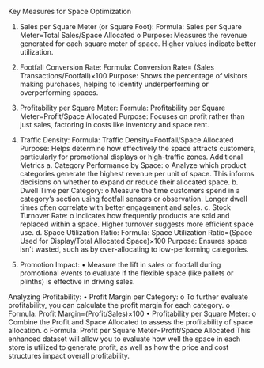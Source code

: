 Key Measures for Space Optimization
1.	Sales per Square Meter (or Square Foot):
Formula: Sales per Square Meter=Total Sales/Space Allocated
o	Purpose: Measures the revenue generated for each square meter of space. Higher values indicate better utilization.

2.	Footfall Conversion Rate:
Formula: Conversion Rate= (Sales Transactions/Footfall)×100
Purpose: Shows the percentage of visitors making purchases, helping to identify underperforming or overperforming spaces.

3.	Profitability per Square Meter:
Formula: Profitability per Square Meter=Profit/Space Allocated 
Purpose: Focuses on profit rather than just sales, factoring in costs like inventory and space rent.

4.	Traffic Density:
Formula: Traffic Density=Footfall/Space Allocated
Purpose: Helps determine how effectively the space attracts customers, particularly for promotional displays or high-traffic zones.
Additional Metrics
a.	Category Performance by Space:
o	Analyze which product categories generate the highest revenue per unit of space. This informs decisions on whether to expand or reduce their allocated space.
b.	Dwell Time per Category:
o	Measure the time customers spend in a category’s section using footfall sensors or observation. Longer dwell times often correlate with better engagement and sales.
c.	Stock Turnover Rate:
o	Indicates how frequently products are sold and replaced within a space. Higher turnover suggests more efficient space use.
d.	Space Utilization Ratio:
Formula: Space Utilization Ratio=(Space Used for Display/Total Allocated Space)×100
Purpose: Ensures space isn’t wasted, such as by over-allocating to low-performing categories.

5.	Promotion Impact:
•	Measure the lift in sales or footfall during promotional events to evaluate if the flexible space (like pallets or plinths) is effective in driving sales.

Analyzing Profitability:
•	Profit Margin per Category:
o	To further evaluate profitability, you can calculate the profit margin for each category.
o	Formula: Profit Margin=(Profit/Sales)×100
•	Profitability per Square Meter:
o	Combine the Profit and Space Allocated to assess the profitability of space allocation.
o	Formula: Profit per Square Meter=Profit/Space Allocated 
This enhanced dataset will allow you to evaluate how well the space in each store is utilized to generate profit, as well as how the price and cost structures impact overall profitability.





